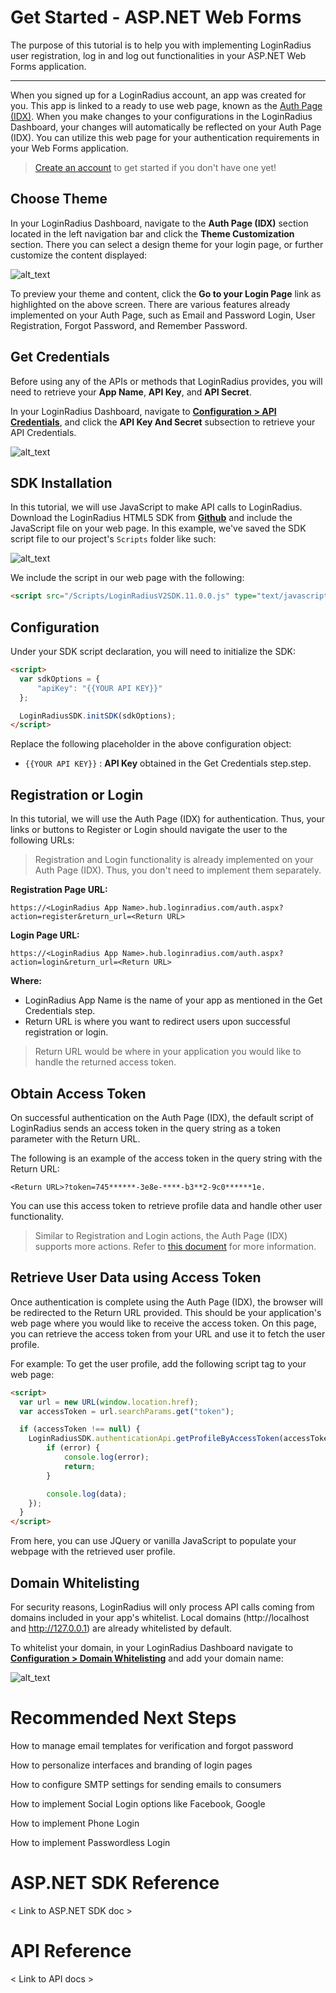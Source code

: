 # Get Started - ASP&#46;NET Web Forms

The purpose of this tutorial is to help you with implementing LoginRadius user registration, log in and log out functionalities in your ASP.NET Web Forms application.

---------------------------------------------------

When you signed up for a LoginRadius account, an app was created for you. This app is linked to a ready to use web page, known as the [Auth Page (IDX)](https://www.loginradius.com/docs/developer/concepts/idx-overview/). When you make changes to your configurations in the LoginRadius Dashboard, your changes will automatically be reflected on your Auth Page (IDX). You can utilize this web page for your authentication requirements in your Web Forms application.

> [Create an account](https://accounts.loginradius.com/auth.aspx?return_url=https://dashboard.loginradius.com/login&action=register) to get started if you don't have one yet!

## Choose Theme

In your LoginRadius Dashboard, navigate to the **Auth Page (IDX)** section located in the left navigation bar and click the **Theme Customization** section. There you can select a design theme for your login page, or further customize the content displayed:

![alt_text](../../assets/blog-common/theme-customization.png "image_tooltip")

To preview your theme and content, click the **Go to your Login Page** link as highlighted on the above screen. There are various features already implemented on your Auth Page, such as Email and Password Login, User Registration, Forgot Password, and Remember Password.

## Get Credentials

Before using any of the APIs or methods that LoginRadius provides, you will need to retrieve your **App Name**, **API Key**, and **API Secret**.

In your LoginRadius Dashboard, navigate to **[Configuration > API Credentials](https://dashboard.loginradius.com/configuration)**, and click the **API Key And Secret** subsection to retrieve your API Credentials.

![alt_text](../../assets/blog-common/api-credentials.png "image_tooltip")

## SDK Installation

In this tutorial, we will use JavaScript to make API calls to LoginRadius. Download the LoginRadius HTML5 SDK from **[Github](https://github.com/LoginRadius/HTML5-SDK)** and include the JavaScript file on your web page. In this example, we've saved the SDK script file to our project's `Scripts` folder like such:

![alt_text](images/scripts.png "image_tooltip")

We include the script in our web page with the following:

```html
<script src="/Scripts/LoginRadiusV2SDK.11.0.0.js" type="text/javascript"></script>
```

## Configuration

Under your SDK script declaration, you will need to initialize the SDK:

```html
<script>
  var sdkOptions = {
      "apiKey": "{{YOUR API KEY}}"
  };

  LoginRadiusSDK.initSDK(sdkOptions);
</script>
```

Replace the following placeholder in the above configuration object:
- `{{YOUR API KEY}}` : **API Key** obtained in the Get Credentials step.step.

## Registration or Login

In this tutorial, we will use the Auth Page (IDX) for authentication. Thus, your links or buttons to Register or Login should navigate the user to the following URLs:

> Registration and Login functionality is already implemented on your Auth Page (IDX). Thus, you don't need to implement them separately.

**Registration Page URL:**

`https://<LoginRadius App Name>.hub.loginradius.com/auth.aspx?action=register&return_url=<Return URL>`

**Login Page URL:**

`https://<LoginRadius App Name>.hub.loginradius.com/auth.aspx?action=login&return_url=<Return URL>`

**Where:**

- LoginRadius App Name is the name of your app as mentioned in the Get Credentials step.
- Return URL is where you want to redirect users upon successful registration or login.

> Return URL would be where in your application you would like to handle the returned access token.

## Obtain Access Token

On successful authentication on the Auth Page (IDX), the default script of LoginRadius sends an access token in the query string as a token parameter with the Return URL.

The following is an example of the access token in the query string with the Return URL:

`<Return URL>?token=745******-3e8e-****-b3**2-9c0******1e.`

You can use this access token to retrieve profile data and handle other user functionality.

> Similar to Registration and Login actions, the Auth Page (IDX) supports more actions. Refer to [this document](https://www.loginradius.com/docs/developer/concepts/idx-overview/) for more information.

## Retrieve User Data using Access Token

Once authentication is complete using the Auth Page (IDX), the browser will be redirected to the Return URL provided. This should be your application's web page where you would like to receive the access token. On this page, you can retrieve the access token from your URL and use it to fetch the user profile.

For example: To get the user profile, add the following script tag to your web page:

```html
<script>
  var url = new URL(window.location.href);
  var accessToken = url.searchParams.get("token");

  if (accessToken !== null) {
    LoginRadiusSDK.authenticationApi.getProfileByAccessToken(accessToken, null, function (error, data) {
        if (error) {
            console.log(error);
            return;
        }

        console.log(data);
    });
  }
</script>
```

From here, you can use JQuery or vanilla JavaScript to populate your webpage with the retrieved user profile.

## Domain Whitelisting

For security reasons, LoginRadius will only process API calls coming from domains included in your app's whitelist. Local domains (http://localhost and http://127.0.0.1) are already whitelisted by default. 

To whitelist your domain, in your LoginRadius Dashboard navigate to **[Configuration > Domain Whitelisting](https://dashboard.loginradius.com/configuration)** and add your domain name:

![alt_text](../../assets/blog-common/domain-whitelisting.png "image_tooltip")

# Recommended Next Steps

How to manage email templates for verification and forgot password

How to personalize interfaces and branding of login pages

How to configure SMTP settings for sending emails to consumers

How to implement Social Login options like Facebook, Google

How to implement Phone Login

How to implement Passwordless Login

# ASP&#46;NET SDK Reference

< Link to ASP&#46;NET SDK doc >

# API Reference

< Link to API docs >
